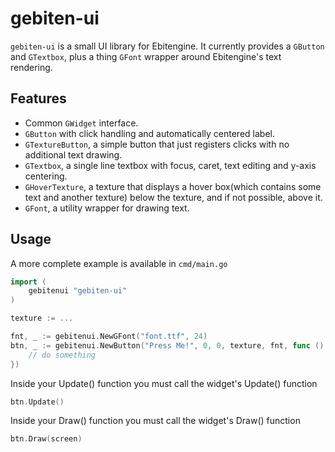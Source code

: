 # gebiten-ui

`gebiten-ui` is a small UI library for Ebitengine. It currently provides a `GButton` and `GTextbox`, plus a thing `GFont` wrapper around Ebitengine's text rendering.

## Features

- Common `GWidget` interface.
- `GButton` with click handling and automatically centered label.
- `GTextureButton`, a simple button that just registers clicks with no additional text drawing.
- `GTextbox`, a single line textbox with focus, caret, text editing and y-axis centering.
- `GHoverTexture`, a texture that displays a hover box(which contains some text and another texture) below the texture, and if not possible, above it.
- `GFont`, a utility wrapper for drawing text.

## Usage

A more complete example is available in `cmd/main.go`

```go
import (
    gebitenui "gebiten-ui"
)

texture := ...

fnt, _ := gebitenui.NewGFont("font.ttf", 24)
btn, _ := gebitenui.NewButton("Press Me!", 0, 0, texture, fnt, func () {
    // do something
})
```

Inside your Update() function you must call the widget's Update() function

```go
btn.Update()
```

Inside your Draw() function you must call the widget's Draw() function

```go
btn.Draw(screen)
```

